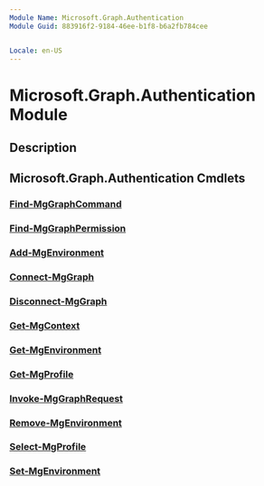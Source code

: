 ```yaml
---
Module Name: Microsoft.Graph.Authentication
Module Guid: 883916f2-9184-46ee-b1f8-b6a2fb784cee


Locale: en-US
---
```


# Microsoft.Graph.Authentication Module
## Description


## Microsoft.Graph.Authentication Cmdlets
### [Find-MgGraphCommand](Find-MgGraphCommand.md)


### [Find-MgGraphPermission](Find-MgGraphPermission.md)


### [Add-MgEnvironment](Add-MgEnvironment.md)


### [Connect-MgGraph](Connect-MgGraph.md)


### [Disconnect-MgGraph](Disconnect-MgGraph.md)


### [Get-MgContext](Get-MgContext.md)


### [Get-MgEnvironment](Get-MgEnvironment.md)


### [Get-MgProfile](Get-MgProfile.md)


### [Invoke-MgGraphRequest](Invoke-MgGraphRequest.md)


### [Remove-MgEnvironment](Remove-MgEnvironment.md)


### [Select-MgProfile](Select-MgProfile.md)


### [Set-MgEnvironment](Set-MgEnvironment.md)



